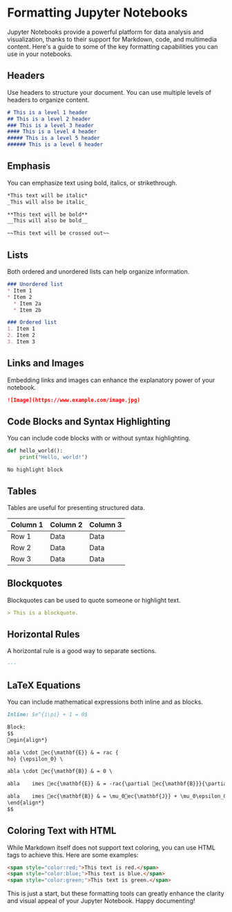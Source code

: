 
# Formatting Jupyter Notebooks

Jupyter Notebooks provide a powerful platform for data analysis and visualization, thanks to their support for Markdown, code, and multimedia content. Here's a guide to some of the key formatting capabilities you can use in your notebooks.

## Headers

Use headers to structure your document. You can use multiple levels of headers to organize content.

```markdown
# This is a level 1 header
## This is a level 2 header
### This is a level 3 header
#### This is a level 4 header
##### This is a level 5 header
###### This is a level 6 header
```

## Emphasis

You can emphasize text using bold, italics, or strikethrough.

```markdown
*This text will be italic*
_This will also be italic_

**This text will be bold**
__This will also be bold__

~~This text will be crossed out~~
```

## Lists

Both ordered and unordered lists can help organize information.

```markdown
### Unordered list
* Item 1
* Item 2
  * Item 2a
  * Item 2b

### Ordered list
1. Item 1
2. Item 2
3. Item 3
```

## Links and Images

Embedding links and images can enhance the explanatory power of your notebook.

```markdown
![Image](https://www.example.com/image.jpg)
```

## Code Blocks and Syntax Highlighting

You can include code blocks with or without syntax highlighting.

```python
def hello_world():
    print("Hello, world!")
```

```
No highlight block
```

## Tables

Tables are useful for presenting structured data.

| Column 1 | Column 2 | Column 3 |
|----------|----------|----------|
| Row 1    | Data     | Data     |
| Row 2    | Data     | Data     |
| Row 3    | Data     | Data     |

## Blockquotes

Blockquotes can be used to quote someone or highlight text.

```markdown
> This is a blockquote.
```

## Horizontal Rules

A horizontal rule is a good way to separate sections.

```markdown
---
```

## LaTeX Equations

You can include mathematical expressions both inline and as blocks.

```markdown
Inline: $e^{i\pi} + 1 = 0$

Block:
$$
egin{align*}

abla \cdot ec{\mathbf{E}} & = rac {
ho} {\epsilon_0} \

abla \cdot ec{\mathbf{B}} & = 0 \

abla 	imes ec{\mathbf{E}} & = -rac{\partial ec{\mathbf{B}}}{\partial t} \

abla 	imes ec{\mathbf{B}} & = \mu_0ec{\mathbf{J}} + \mu_0\epsilon_0rac{\partial ec{\mathbf{E}}}{\partial t}
\end{align*}
$$
```

## Coloring Text with HTML

While Markdown itself does not support text coloring, you can use HTML tags to achieve this. Here are some examples:

```html
<span style="color:red;">This text is red.</span>
<span style="color:blue;">This text is blue.</span>
<span style="color:green;">This text is green.</span>
```

This is just a start, but these formatting tools can greatly enhance the clarity and visual appeal of your Jupyter Notebook. Happy documenting!
